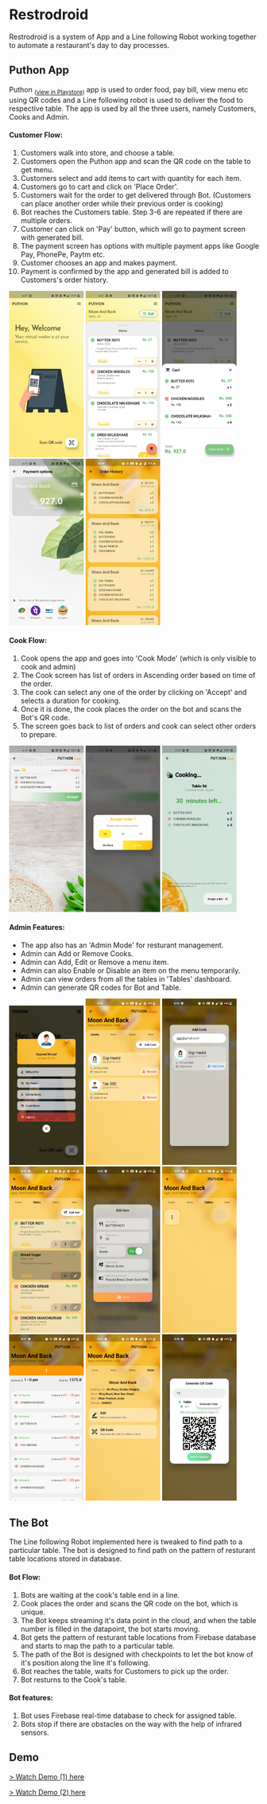 # Restrodroid 

  Restrodroid is a system of App and a Line following Robot working together to automate a restaurant's day to day processes.

## Puthon App

  Puthon <sub>([view in Playstore](https://play.google.com/store/apps/details?id=com.lairofdevs.puthon))</sub> app is used to order food, pay bill, view menu etc using QR codes and a Line following robot is used to deliver the food to respective table. The app is used by all the three users, namely Customers, Cooks and Admin. 
  
#### Customer Flow:
  1. Customers walk into store, and choose a table.
  2. Customers open the Puthon app and scan the QR code on the table to get menu.
  3. Customers select and add items to cart with quantity for each item.
  4. Customers go to cart and click on 'Place Order'.
  5. Customers wait for the order to get delivered through Bot. (Customers can place another order while their previous order is cooking)
  6. Bot reaches the Customers table. Step 3-6 are repeated if there are multiple orders.
  7. Customer can click on 'Pay' button, which will go to payment screen with generated bill.
  8. The payment screen has options with multiple payment apps like Google Pay, PhonePe, Paytm etc.
  9. Customer chooses an app and makes payment.
  10. Payment is confirmed by the app and generated bill is added to Customers's order history.

<p float="left">
  <img src="Screenshots/3.jpg" width="150" />
  <img src="Screenshots/6.jpg" width="150" /> 
  <img src="Screenshots/7.jpg" width="150" />
  <img src="Screenshots/30.jpg" width="150" />
  <img src="Screenshots/32.jpg" width="150" />
</p>

#### Cook Flow:
  1. Cook opens the app and goes into 'Cook Mode' (which is only visible to cook and admin)
  2. The Cook screen has list of orders in Ascending order based on time of the order.
  3. The cook can select any one of the order by clicking on 'Accept' and selects a duration for cooking.
  4. Once it is done, the cook places the order on the bot and scans the Bot's QR code.
  5. The screen goes back to list of orders and cook can select other orders to prepare.

<p float="left">
  <img src="Screenshots/12.jpg" width="150" />
  <img src="Screenshots/13.jpg" width="150" /> 
  <img src="Screenshots/14.jpg" width="150" /> 
</p>

#### Admin Features:
  - The app also has an 'Admin Mode' for resturant management.
  - Admin can Add or Remove Cooks.
  - Admin can Add, Edit or Remove a menu item.
  - Admin can also Enable or Disable an item on the menu temporarily.
  - Admin can view orders from all the tables in 'Tables' dashboard.
  - Admin can generate QR codes for Bot and Table.
    
<p float="left">
  <img src="Screenshots/11.jpg" width="150" />
  <img src="Screenshots/15.jpg" width="150" />
  <img src="Screenshots/17.jpg" width="150" /> 
  <img src="Screenshots/19.jpg" width="150" />
  <img src="Screenshots/22.jpg" width="150" />
  <img src="Screenshots/24.jpg" width="150" />
  <img src="Screenshots/25.jpg" width="150" />
  <img src="Screenshots/26.jpg" width="150" />
  <img src="Screenshots/28.jpg" width="150" />
</p>

## The Bot

  The Line following Robot implemented here is tweaked to find path to a particular table. The bot is designed to find path on the pattern of resturant table locations stored in database.

#### Bot Flow:
  1. Bots are waiting at the cook's table end in a line.
  2. Cook places the order and scans the QR code on the bot, which is unique.
  3. The Bot keeps streaming it's data point in the cloud, and when the table number is filled in the datapoint, the bot starts moving.
  4. Bot gets the pattern of resturant table locations from Firebase database and starts to map the path to a particular table.
  5. The path of the Bot is designed with checkpoints to let the bot know of it's position along the line it's following.
  6. Bot reaches the table, waits for Customers to pick up the order.
  7. Bot resturns to the Cook's table.

#### Bot features:
  1. Bot uses Firebase real-time database to check for assigned table.
  2. Bots stop if there are obstacles on the way with the help of infrared sensors.

## Demo
[> Watch Demo (1) here](https://drive.google.com/file/d/1VvFXp6oMpuGaU67Nlg4z8H0jvL9uFEuB/view?usp=drive_link)

[> Watch Demo (2) here](https://drive.google.com/file/d/1fleXEiRlNLcfdQen4zCNcwWX8s4kUZU7/view?usp=drive_link)



